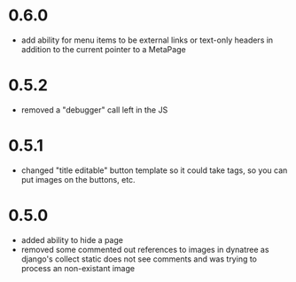 # 0.6.0

- add ability for menu items to be external links or text-only headers in
  addition to the current pointer to a MetaPage

# 0.5.2

- removed a "debugger" call left in the JS

# 0.5.1

- changed "title editable" button template so it could take tags, so you can
  put images on the buttons, etc.

# 0.5.0

- added ability to hide a page
- removed some commented out references to images in dynatree as django's
  collect static does not see comments and was trying to process an
  non-existant image
